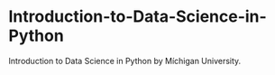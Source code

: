 # Introduction-to-Data-Science-in-Python
Introduction to Data Science in Python by Míchigan University.
